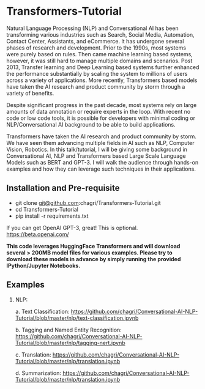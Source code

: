 # Transformers-Tutorial

Natural Language Processing (NLP) and Conversational AI has been transforming various industries such as Search, Social Media, Automation, Contact Center, Assistants, and eCommerce. It has undergone several phases of research and development. Prior to the 1990s, most systems were purely based on rules. Then came machine learning based systems, however, it was still hard to manage multiple domains and scenarios. Post 2013, Transfer learning and Deep Learning based systems further enhanced the performance substantially by scaling the system to millions of users across a variety of applications. More recently, Transformers based models have taken the AI research and product community by storm through a variety of benefits. 

Despite significant progress in the past decade, most systems rely on large amounts of data annotation or require experts in the loop. With recent no code or low code tools, it is possible for developers with minimal coding or NLP/Conversational AI background to be able to build applications. 

Transformers have taken the AI research and product community by storm. We have seen them advancing multiple fields in AI such as NLP, Computer Vision, Robotics. In this talk/tutorial, I will be giving some background in Conversational AI, NLP and Transformers based Large Scale Language Models such as BERT and GPT-3. I will walk the audience through hands-on examples and how they can leverage such techniques in their applications.


## Installation and Pre-requisite
- git clone git@github.com:chagri/Transformers-Tutorial.git
- cd Transformers-Tutorial
- pip install -r requirements.txt

If you can get OpenAI GPT-3, great! This is optional.
https://beta.openai.com/

**This code leverages HuggingFace Transformers and will download several > 200MB model files for various examples. Please try to download these models in advance by simply running the provided IPython/Jupyter Notebooks.**


## Examples

1. NLP:
    
    a. Text Classification: https://github.com/chagri/Conversational-AI-NLP-Tutorial/blob/master/nlp/text-classification.ipynb
    
    b. Tagging and Named Entity Recognition: https://github.com/chagri/Conversational-AI-NLP-Tutorial/blob/master/nlp/tagging-nert.ipynb
    
    c. Translation: https://github.com/chagri/Conversational-AI-NLP-Tutorial/blob/master/nlp/translation.ipynb
    
    d. Summarization: https://github.com/chagri/Conversational-AI-NLP-Tutorial/blob/master/nlp/translation.ipynb
